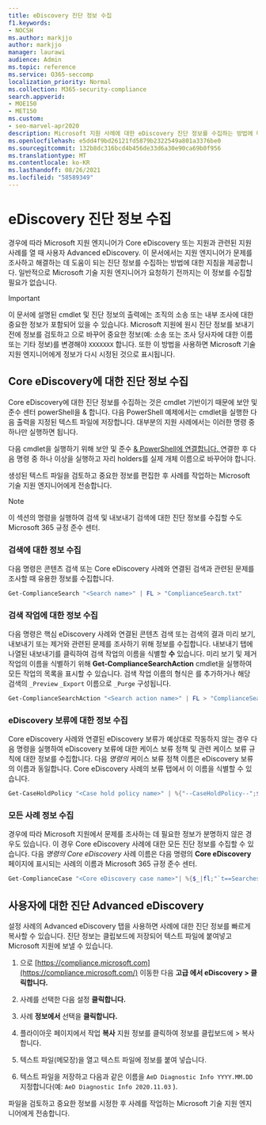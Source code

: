 ```yaml
---
title: eDiscovery 진단 정보 수집
f1.keywords:
- NOCSH
ms.author: markjjo
author: markjjo
manager: laurawi
audience: Admin
ms.topic: reference
ms.service: O365-seccomp
localization_priority: Normal
ms.collection: M365-security-compliance
search.appverid:
- MOE150
- MET150
ms.custom:
- seo-marvel-apr2020
description: Microsoft 지원 사례에 대한 eDiscovery 진단 정보를 수집하는 방법에 대해 자세히 알아보습니다.
ms.openlocfilehash: e5dd4f9bd26121fd5879b2322549a801a3376be0
ms.sourcegitcommit: 132b8dc316bcd4b456de33d6a30e90ca69b0f956
ms.translationtype: MT
ms.contentlocale: ko-KR
ms.lasthandoff: 08/26/2021
ms.locfileid: "58589349"
---
```

# <a name="collect-ediscovery-diagnostic-information"></a>eDiscovery 진단 정보 수집

경우에 따라 Microsoft 지원 엔지니어가 Core eDiscovery 또는 지원과 관련된 지원 사례를 열 때 사용자 Advanced eDiscovery. 이 문서에서는 지원 엔지니어가 문제를 조사하고 해결하는 데 도움이 되는 진단 정보를 수집하는 방법에 대한 지침을 제공합니다. 일반적으로 Microsoft 기술 지원 엔지니어가 요청하기 전까지는 이 정보를 수집할 필요가 없습니다.

> [!IMPORTANT]
> 이 문서에 설명된 cmdlet 및 진단 정보의 출력에는 조직의 소송 또는 내부 조사에 대한 중요한 정보가 포함되어 있을 수 있습니다. Microsoft 지원에 원시 진단 정보를 보내기 전에 정보를 검토하고 으로 바꾸어 중요한 정보(예: 소송 또는 조사 당사자에 대한 이름 또는 기타 정보)를 변경해야 `XXXXXXX` 합니다. 또한 이 방법을 사용하면 Microsoft 기술 지원 엔지니어에게 정보가 다시 시정된 것으로 표시됩니다.

## <a name="collect-diagnostic-information-for-core-ediscovery"></a>Core eDiscovery에 대한 진단 정보 수집

Core eDiscovery에 대한 진단 정보를 수집하는 것은 cmdlet 기반이기 때문에 보안 및 준수 센터 powerShell을 & 합니다. 다음 PowerShell 예제에서는 cmdlet을 실행한 다음 출력을 지정된 텍스트 파일에 저장합니다. 대부분의 지원 사례에서는 이러한 명령 중 하나만 실행하면 됩니다.

다음 cmdlet을 실행하기 위해 보안 및 준수 [& PowerShell에 연결합니다. </span> ](/powershell/exchange/connect-to-scc-powershell) 연결한 후 다음 명령 중 하나 이상을 실행하고 자리 holders를 실제 개체 이름으로 바꾸어야 합니다.

생성된 텍스트 파일을 검토하고 중요한 정보를 편집한 후 사례를 작업하는 Microsoft 기술 지원 엔지니어에게 전송합니다.

> [!NOTE]
> 이 섹션의 명령을 실행하여 검색 및 내보내기 검색에 대한 진단  정보를 수집할 수도 Microsoft 365 규정 준수 센터.

### <a name="collect-information-about-searches"></a>검색에 대한 정보 수집

다음 명령은 콘텐츠 검색 또는 Core eDiscovery 사례와 연결된 검색과 관련된 문제를 조사할 때 유용한 정보를 수집합니다.

```powershell
Get-ComplianceSearch "<Search name>" | FL > "ComplianceSearch.txt"
```

### <a name="collect-information-about-search-actions"></a>검색 작업에 대한 정보 수집

다음 명령은 핵심 eDiscovery 사례와 연결된 콘텐츠 검색 또는 검색의 결과 미리 보기, 내보내기 또는 제거와 관련된 문제를 조사하기 위해 정보를 수집합니다. 내보내기 탭에 나열된 내보내기를 클릭하여 검색 작업의 이름을 식별할 **수** 있습니다. 미리 보기 및 제거 작업의 이름을 식별하기 위해 **Get-ComplianceSearchAction** cmdlet을 실행하여 모든 작업의 목록을 표시할 수 있습니다. 검색 작업 이름의 형식은 를 추가하거나 해당 검색의 `_Preview` `_Export` 이름으로 `_Purge` 구성됩니다.

```powershell
Get-ComplianceSearchAction "<Search action name>" | FL > "ComplianceSearchAction.txt"
```

### <a name="collect-information-about-ediscovery-holds"></a>eDiscovery 보류에 대한 정보 수집

Core eDiscovery 사례와 연결된 eDiscovery 보류가 예상대로 작동하지 않는 경우 다음 명령을 실행하여 eDiscovery 보류에 대한 케이스 보류 정책 및 관련 케이스 보류 규칙에 대한 정보를 수집합니다. 다음 *명령의* 케이스 보류 정책 이름은 eDiscovery 보류의 이름과 동일합니다. Core eDiscovery  사례의 보류 탭에서 이 이름을 식별할 수 있습니다.

```powershell
Get-CaseHoldPolicy "<Case hold policy name>" | %{"--CaseHoldPolicy--";$_|FL;"--CaseHoldRule--";Get-CaseHoldRule -Policy $_.Name | FL} > "eDiscoveryCaseHold.txt"
```

### <a name="collect-all-case-information"></a>모든 사례 정보 수집

경우에 따라 Microsoft 지원에서 문제를 조사하는 데 필요한 정보가 분명하지 않은 경우도 있습니다. 이 경우 Core eDiscovery 사례에 대한 모든 진단 정보를 수집할 수 있습니다. 다음 *명령의 Core eDiscovery* 사례 이름은 다음 명령의 **Core eDiscovery** 페이지에 표시되는 사례의 이름과 Microsoft 365 규정 준수 센터.

```powershell
Get-ComplianceCase "<Core eDiscovery case name>"| %{$_|fl;"`t==Searches==";Get-ComplianceSearch -Case $_.Name | FL;"`t==Search Actions==";Get-ComplianceSearchAction -Case $_.Name |FL;"`t==Holds==";Get-CaseHoldPolicy -Case $_.Name | %{$_|FL;"`t`t ==$($_.Name) Rules==";Get-CaseHoldRule -Policy $_.Name | FL}} > "eDiscoveryCase.txt"
```

## <a name="collect-diagnostic-information-for-advanced-ediscovery"></a>사용자에 대한 진단 Advanced eDiscovery

설정  사례의 Advanced eDiscovery 탭을 사용하면 사례에 대한 진단 정보를 빠르게 복사할 수 있습니다. 진단 정보는 클립보드에 저장되어 텍스트 파일에 붙여넣고 Microsoft 지원에 보낼 수 있습니다.

1. 으로 [https://compliance.microsoft.com](https://compliance.microsoft.com/) 이동한 다음 **고급 에서 eDiscovery > 클릭합니다.**

2. 사례를 선택한 다음 설정 **클릭합니다.**

3. 사례 **정보에서** 선택을 **클릭합니다.**

4. 플라이아웃 페이지에서 작업 **복사** 지원 정보를 클릭하여 정보를 클립보드에  >   복사합니다.

5. 텍스트 파일(메모장)을 열고 텍스트 파일에 정보를 붙여 넣습니다.

6. 텍스트 파일을 저장하고 다음과 같은 이름을 `AeD Diagnostic Info YYYY.MM.DD` 지정합니다(예: `AeD Diagnostic Info 2020.11.03` ).

파일을 검토하고 중요한 정보를 시정한 후 사례를 작업하는 Microsoft 기술 지원 엔지니어에게 전송합니다.
